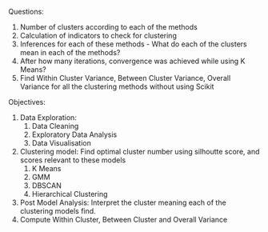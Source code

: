 
Questions:
1. Number of clusters according to each of the methods
2. Calculation of indicators to check for clustering
3. Inferences for each of these methods - What do each of the clusters mean in each of the methods?
4. After how many iterations, convergence was achieved while using K Means? 
5. Find Within Cluster Variance, Between Cluster Variance, Overall Variance for all the clustering methods without using Scikit

Objectives:
1. Data Exploration:
	1. Data Cleaning
	2. Exploratory Data Analysis
	3. Data Visualisation
2. Clustering model: Find optimal cluster number using silhoutte score, and scores relevant to these models 
	1. K Means 
	2. GMM 
	3. DBSCAN
	4. Hierarchical Clustering
3. Post Model Analysis: Interpret the cluster meaning each of the clustering models find.
4. Compute Within Cluster, Between Cluster and Overall Variance